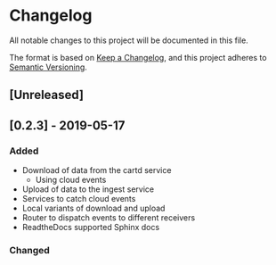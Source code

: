 # Changelog
All notable changes to this project will be documented in this file.

The format is based on [Keep a Changelog](https://keepachangelog.com/en/1.0.0/),
and this project adheres to [Semantic Versioning](https://semver.org/spec/v2.0.0.html).

## [Unreleased]

## [0.2.3] - 2019-05-17
### Added
- Download of data from the cartd service
  - Using cloud events
- Upload of data to the ingest service
- Services to catch cloud events
- Local variants of download and upload
- Router to dispatch events to different receivers
- ReadtheDocs supported Sphinx docs

### Changed
